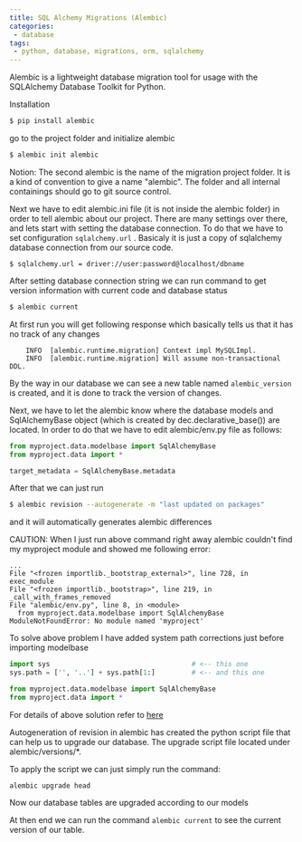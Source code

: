 ```yaml
---
title: SQL Alchemy Migrations (Alembic)
categories:
 - database
tags:
 - python, database, migrations, orm, sqlalchemy
---
```


Alembic is a lightweight database migration tool for usage with the SQLAlchemy Database Toolkit for Python.

Installation

```bash
$ pip install alembic
```

go to the project folder and initialize alembic

```bash
$ alembic init alembic
```

Notion: The second alembic is the name of the migration project folder. It is a kind of convention to give a name "alembic". The folder and all internal containings should go to git source control.

Next we have to edit alembic.ini file (it is not inside the alembic folder) in order to tell alembic about our project. There are many settings over there, and lets start with setting the database connection. To do that we have to set configuration `sqlalchemy.url` . Basicaly it is just a copy of sqlalchemy database connection from our source code.

```
$ sqlalchemy.url = driver://user:password@localhost/dbname
```

After setting database connection string we can run command to get version information with current code and database status

```bash
$ alembic current
```

At first run you will get following response which basically tells us that it has no track of any changes

```
    INFO  [alembic.runtime.migration] Context impl MySQLImpl.
    INFO  [alembic.runtime.migration] Will assume non-transactional DDL.
```

By the way in our database we can see a new table named `alembic_version` is created, and it is done to track the version of changes.

Next, we have to let the alembic know where the database models and SqlAlchemyBase object (which is created by dec.declarative_base()) are located. In order to do that we have to edit alembic/env.py file as follows:

```python
from myproject.data.modelbase import SqlAlchemyBase
from myproject.data import *

target_metadata = SqlAlchemyBase.metadata
```

After that we can just run 

```bash
$ alembic revision --autogenerate -m "last updated on packages"
```

and it will automatically generates alembic differences

CAUTION: When I just run above command right away alembic couldn't find my myproject module and showed me following error:

```
...
File "<frozen importlib._bootstrap_external>", line 728, in exec_module
File "<frozen importlib._bootstrap>", line 219, in _call_with_frames_removed
File "alembic/env.py", line 8, in <module>
  from myproject.data.modelbase import SqlAlchemyBase
ModuleNotFoundError: No module named 'myproject'
```

To solve above problem I have added system path corrections just before importing modelbase

```python
import sys                                   # <-- this one
sys.path = ['', '..'] + sys.path[1:]         # <-- and this one

from myproject.data.modelbase import SqlAlchemyBase
from myproject.data import *
```

For details of above solution refer to [here]([https://stackoverflow.com/questions/57468141/alembic-modulenotfounderror-in-env-py](https://stackoverflow.com/questions/57468141/alembic-modulenotfounderror-in-env-py))

Autogeneration of revision in alembic has created the python script file that can help us to upgrade our database. The upgrade script file located under alembic/versions/*.

To apply the script we can just simply run the command:

```
alembic upgrade head
```

Now our database tables are upgraded according to our models

At then end we can run the command `alembic current` to see the current version of our table.